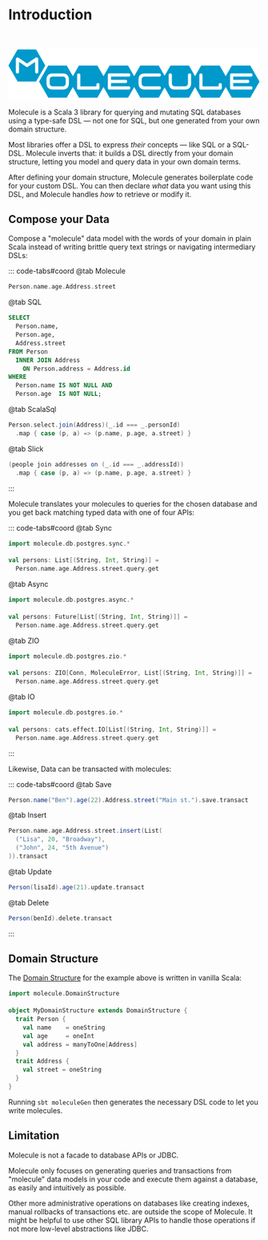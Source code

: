
# Introduction

<br>

![Molecule logo](/static/img/logo/Molecule-logo-600.png)


Molecule is a Scala 3 library for querying and mutating SQL databases using a type-safe DSL — not one for SQL, but one generated from your own domain structure.

Most libraries offer a DSL to express _their_ concepts — like SQL or a SQL-DSL. Molecule inverts that: it builds a DSL directly from your domain structure, letting you model and query data in your own domain terms.

After defining your domain structure, Molecule generates boilerplate code for your custom DSL. You can then declare *what* data you want using this DSL, and Molecule handles *how* to retrieve or modify it.


## Compose your Data

Compose a "molecule" data model with the words of your domain in plain Scala instead of writing brittle query text strings or navigating intermediary DSLs:

::: code-tabs#coord
@tab Molecule
```scala
Person.name.age.Address.street
```
@tab SQL
```sql
SELECT
  Person.name,
  Person.age,
  Address.street
FROM Person
  INNER JOIN Address
    ON Person.address = Address.id
WHERE
  Person.name IS NOT NULL AND
  Person.age  IS NOT NULL;
```
@tab ScalaSql
```scala
Person.select.join(Address)(_.id === _.personId)
  .map { case (p, a) => (p.name, p.age, a.street) }
```
@tab Slick
```scala
(people join addresses on (_.id === _.addressId))
  .map { case (p, a) => (p.name, p.age, a.street) }
```
:::

Molecule translates your molecules to queries for the chosen database and you get back matching typed data with one of four APIs:

::: code-tabs#coord
@tab Sync
```scala
import molecule.db.postgres.sync.*
       
val persons: List[(String, Int, String)] =
  Person.name.age.Address.street.query.get
```

@tab Async
```scala
import molecule.db.postgres.async.*

val persons: Future[List[(String, Int, String)]] =
  Person.name.age.Address.street.query.get
```

@tab ZIO
```scala
import molecule.db.postgres.zio.*

val persons: ZIO[Conn, MoleculeError, List[(String, Int, String)]] =
  Person.name.age.Address.street.query.get
```

@tab IO
```scala
import molecule.db.postgres.io.*

val persons: cats.effect.IO[List[(String, Int, String)]] =
  Person.name.age.Address.street.query.get
```
:::


Likewise, Data can be transacted with molecules:

::: code-tabs#coord
@tab Save
```scala
Person.name("Ben").age(22).Address.street("Main st.").save.transact
```

@tab Insert
```scala
Person.name.age.Address.street.insert(List(
  ("Lisa", 20, "Broadway"),
  ("John", 24, "5th Avenue")
)).transact
```

@tab Update
```scala
Person(lisaId).age(21).update.transact
```

@tab Delete
```scala
Person(benId).delete.transact
```
:::


## Domain Structure

The [Domain Structure](/database/setup/domain-structure) for the example above is written in vanilla Scala:

```scala
import molecule.DomainStructure

object MyDomainStructure extends DomainStructure {
  trait Person {
    val name    = oneString
    val age     = oneInt
    val address = manyToOne[Address]
  }
  trait Address {
    val street = oneString
  }
}
```
Running `sbt moleculeGen` then generates the necessary DSL code to let you write molecules.


## Limitation

Molecule is not a facade to database APIs or JDBC.

Molecule only focuses on generating queries and transactions from "molecule" data models in your code and execute them against a database, as easily and intuitively as possible.

Other more administrative operations on databases like creating indexes, manual rollbacks of transactions etc. are outside the scope of Molecule. It might be helpful to use other SQL library APIs to handle those operations if not more low-level abstractions like JDBC.


